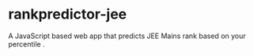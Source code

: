 # rankpredictor-jee
A JavaScript based web app that predicts JEE Mains rank based on your percentile .

